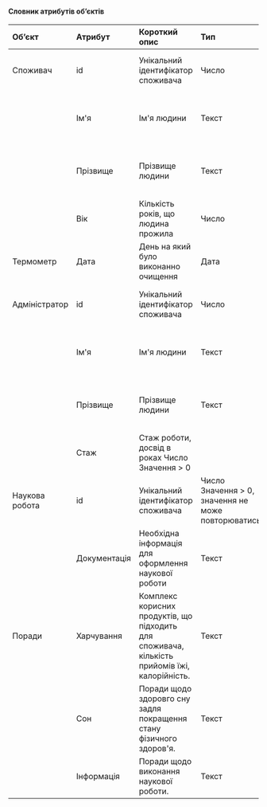 #### Словник атрибутів об’єктів
|Об’єкт|	Атрибут|	Короткий опис|	Тип|	Обмеження|
|:-|:-|:-|:-|:-|
|Споживач|	id|	Унікальний ідентифікатор споживача|	Число|	Значення > 0, значення не може повторюватись|
| |Ім'я|	Ім'я людини|	Текст|	Довжина < 100 символів, 1 символ верхнього регістру|
| |Прізвище|	Прізвище людини|	Текст	|Довжина < 100 символів, 1 символ верхнього регістру|
| |Вік|	Кількість років, що людина прожила|	Число|	Значення > 0, ціле число|
|Термометр| Дата	|День на який було виконанно очищення|	Дата	|Формат YYYY-MM-DD|
|Адміністратор|	id|	Унікальний ідентифікатор споживача|	Число	|Значення > 0, значення не може повторюватись|
| |Ім'я|	Ім'я людини|	Текст|	Довжина < 100 символів, 1 символ верхнього регістру|
| |Прізвище|	Прізвище людини|	Текст	|Довжина < 100 символів, 1 символ верхнього регістру|
| |Стаж|	Стаж роботи, досвід в роках	Число	Значення > 0|
|Наукова робота|	id|	Унікальний ідентифікатор споживача	|Число	Значення > 0, значення не може повторюватись|
| |Документація|	Необхідна інформація для оформлення наукової роботи|	Текст|	Двжина символів < 100|
|Поради|	Харчування|	Комплекс корисних продуктів, що підходить для споживача, кількість прийомів їжі, калорійність.|	Текст|	Великий текст|
| |Сон|	Поради щодо здоровго сну задля покращення стану фізичного здоров'я.|Текст	|Великий текст|
| |Інформація|	Поради щодо виконання наукової роботи.|Текст|	Великий текст|
